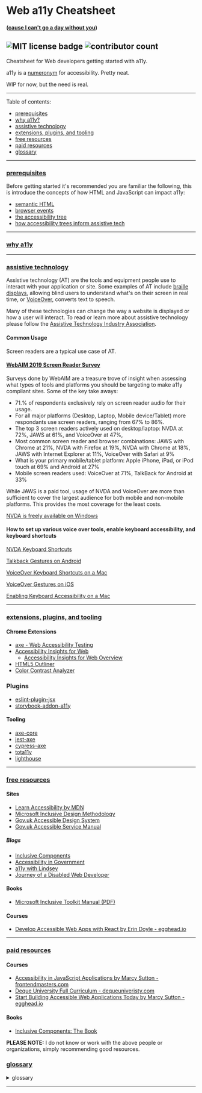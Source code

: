 # Web a11y Cheatsheet
#### ([cause I can't go a day without you](https://www.youtube.com/watch?v=3xDzUFNbDy0#t=1m24s))

![MIT license badge](https://img.shields.io/github/license/azemetre/react-a11y-cheatsheet) ![contributor count](https://img.shields.io/github/contributors/azemetre/react-a11y-cheatsheet)
---
Cheatsheet for Web developers getting started with a11y.

a11y is a [numeronym](https://en.wikipedia.org/wiki/Numeronym) for accessibility. Pretty neat.

WIP for now, but the need is real.

---
Table of contents:
* [prerequisites](#prereqs)
* [why a11y?](#why)
* [assistive technology](#at)
* [extensions, plugins, and tooling](#tools)
* [free resources](#freeresources)
* [paid resources](#paidresources)
* [glossary](#glossary)
---

### [prerequisites](#prereqs)

Before getting started it's recommended you are familiar the following, this is introduce the concepts of how HTML and JavaScript can impact a11y:
* [semantic HTML](https://developer.mozilla.org/en-US/docs/Glossary/Semantics#Semantics_in_HTML)
* [browser events](https://developer.mozilla.org/en-US/docs/Web/Guide/Events/Event_handlers)
* [the accessibility tree](https://developers.google.com/web/fundamentals/accessibility/semantics-builtin/the-accessibility-tree)
* [how accessibility trees inform assistive tech](https://hacks.mozilla.org/2019/06/how-accessibility-trees-inform-assistive-tech/)

---

### [why a11y](#why)

---

### [assistive technology](#at)
Assistive technology (AT) are the tools and equipment people use to interact with your application or site. Some examples of AT include [braille displays](https://en.wikipedia.org/wiki/Refreshable_braille_display), allowing blind users to understand what's on their screen in real time, or [VoiceOver](https://www.apple.com/accessibility/mac/vision/), converts text to speech.

Many of these technologies can change the way a website is displayed or how a user will interact. To read or learn more about assistive technology please follow the [Assistive Technology Industry Association](https://www.atia.org/).

#### Common Usage
Screen readers are a typical use case of AT.

#### [WebAIM 2019 Screen Reader Survey](https://webaim.org/projects/screenreadersurvey8/)
Surveys done by WebAIM are a treasure trove of insight when assessing what types of tools and platforms you should be targeting to make a11y compliant sites. Some of the key take aways:
* 71.% of respondents exclusively rely on screen reader audio for their usage.
* For all major platforms (Desktop, Laptop, Mobile device/Tablet) more respondants use screen readers, ranging from 67% to 86%.
* The top 3 screen readers actively used on desktop/laptop: NVDA at 72%, JAWS at 61%, and VoiceOver at 47%,
* Most common screen reader and browser combinations: JAWS with Chrome at 21%, NVDA with Firefox at 19%, NVDA with Chrome at 18%, JAWS with Internet Explorer at 11%, VoiceOver with Safari at 9%
* What is your primary mobile/tablet platform: Apple iPhone, iPad, or iPod touch at 69% and Android at 27%
* Mobile screen readers used: VoiceOver at 71%, TalkBack for Android at 33%

While JAWS is a paid tool, usage of NVDA and VoiceOver are more than sufficient to cover the largest audience for both mobile and non-mobile platforms. This provides the most coverage for the least costs.

[NVDA is freely available on Windows](https://www.nvaccess.org/)

#### How to set up various voice over tools, enable keyboard accessibility, and keyboard shortcuts
[NVDA Keyboard Shortcuts](https://dequeuniversity.com/screenreaders/nvda-keyboard-shortcuts)

[Talkback Gestures on Android](https://dequeuniversity.com/screenreaders/talkback-shortcuts)

[VoiceOver Keyboard Shortcuts on a Mac](https://dequeuniversity.com/screenreaders/voiceover-keyboard-shortcuts)

[VoiceOver Gestures on iOS](https://dequeuniversity.com/screenreaders/voiceover-ios-shortcuts)

[Enabling Keyboard Accessibility on a Mac](https://dequeuniversity.com/mac/keyboard-access-mac)

---

### [extensions, plugins, and tooling](#tools)

#### Chrome Extensions
* [axe - Web Accessibility Testing](https://chrome.google.com/webstore/detail/axe-web-accessibility-tes/lhdoppojpmngadmnindnejefpokejbdd)
* [Accessibility Insights for Web](https://chrome.google.com/webstore/detail/accessibility-insights-fo/pbjjkligggfmakdaogkfomddhfmpjeni)
  * [Accessibility Insights for Web Overview](https://accessibilityinsights.io/docs/en/web/overview)
* [HTML5 Outliner](https://chrome.google.com/webstore/detail/html5-outliner/afoibpobokebhgfnknfndkgemglggomo)
* [Color Contrast Analyzer](https://chrome.google.com/webstore/detail/color-contrast-analyzer/dagdlcijhfbmgkjokkjicnnfimlebcll)

### Plugins
* [eslint-plugin-jsx](https://github.com/jsx-eslint/eslint-plugin-jsx-a11y#readme)
* [storybook-addon-a11y](https://github.com/storybookjs/storybook/tree/next/addons/a11y)

#### Tooling
* [axe-core](https://github.com/dequelabs/axe-core)
* [jest-axe](https://github.com/nickcolley/jest-axe)
* [cypress-axe](https://github.com/avanslaars/cypress-axe)
* [tota11y](https://github.com/Khan/tota11y)
* [lighthouse](https://github.com/GoogleChrome/lighthouse)

---

### [free resources](#freeresources)

#### Sites
* [Learn Accessibility by MDN](https://developer.mozilla.org/en-US/docs/Learn/Accessibility)
* [Microsoft Inclusive Design Methodology](https://www.microsoft.com/design/inclusive/)
* [Gov.uk Accessible Design System](https://design-system.service.gov.uk/accessibility/)
* [Gov.uk Accessible Service Manual](https://www.gov.uk/service-manual/helping-people-to-use-your-service/making-your-service-accessible-an-introduction)

##### Blogs
* [Inclusive Components](https://inclusive-components.design/)
* [Accessibility in Government](https://accessibility.blog.gov.uk/)
* [a11y with Lindsey ](https://www.a11ywithlindsey.com/blog)
* [Journey of a Disabled Web Developer](https://ashleemboyer.com/)

#### Books
* [Microsoft Inclusive Toolkit Manual (PDF)](https://download.microsoft.com/download/b/0/d/b0d4bf87-09ce-4417-8f28-d60703d672ed/inclusive_toolkit_manual_final.pdf)

#### Courses
* [Develop Accessible Web Apps with React by Erin Doyle - egghead.io](https://egghead.io/courses/develop-accessible-web-apps-with-react)

---

### [paid resources](#paidresouces)

#### Courses
* [Accessibility in JavaScript Applications by Marcy Sutton - frontendmasters.com](https://frontendmasters.com/workshops/javascript-accessibility/)
* [Deque University Full Curriculum - dequeuniveristy.com](https://dequeuniversity.com/curriculum/packages/full)
* [Start Building Accessible Web Applications Today by Marcy Sutton - egghead.io](https://egghead.io/courses/start-building-accessible-web-applications-today)

#### Books
* [Inclusive Components: The Book](http://book.inclusive-components.design/)

**PLEASE NOTE:** I do not know or work with the above people or organizations, simply recommending good resources.

### [glossary](#glossary)

<details><summary>glossary</summary>
  
* **a11y** (accessibility)
  * a11y is a [numeronym](https://en.wikipedia.org/wiki/Numeronym) for accessibility
* **assistive technology**
  * the tools and equipment people use to interact with your application or site. examples include: screen readers, screen magnification software, or alternative input displays suchas head pointers, motion tracking, or large-print and tactile keyboards
* **accessibility tree** (accessibility object model)
  * contains accessiblity-related information for most HTML elements.
</details>

---
